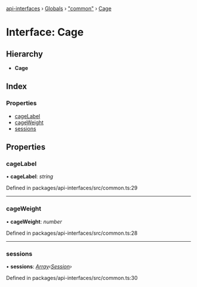 [api-interfaces](../README.md) › [Globals](../globals.md) › ["common"](../modules/_common_.md) › [Cage](_common_.cage.md)

# Interface: Cage

## Hierarchy

* **Cage**

## Index

### Properties

* [cageLabel](_common_.cage.md#cagelabel)
* [cageWeight](_common_.cage.md#cageweight)
* [sessions](_common_.cage.md#sessions)

## Properties

###  cageLabel

• **cageLabel**: *string*

Defined in packages/api-interfaces/src/common.ts:29

___

###  cageWeight

• **cageWeight**: *number*

Defined in packages/api-interfaces/src/common.ts:28

___

###  sessions

• **sessions**: *[Array](_common_.sublabelarray.md#array)‹[Session](_common_.session.md)›*

Defined in packages/api-interfaces/src/common.ts:30
